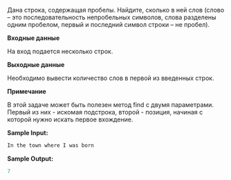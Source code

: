 Дана строка, содержащая пробелы. Найдите, сколько в ней слов (слово – это последовательность непробельных символов, слова разделены одним пробелом, первый и последний символ строки – не пробел).

**Входные данные**

На вход подается несколько строк.

**Выходные данные**

Необходимо вывести количество слов в первой из введенных строк.

**Примечание**

В этой задаче может быть полезен метод find с двумя параметрами. Первый из них - искомая подстрока, второй - позиция, начиная с которой нужно искать первое вхождение.

**Sample Input:**

```cpp
In the town where I was born
```

**Sample Output:**

```cpp
7
```


